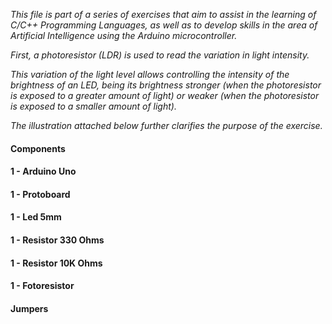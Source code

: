 *This file is part of a series of exercises that aim to assist in the learning of C/C++ Programming Languages, as well as to develop skills in the area of Artificial Intelligence using the Arduino microcontroller.*

*First, a photoresistor (LDR) is used to read the variation in light intensity.*

*This variation of the light level allows controlling the intensity of the brightness of an LED, being its brightness stronger (when the photoresistor is exposed to a greater amount of light) or weaker (when the photoresistor is exposed to a smaller amount of light).* 

*The illustration attached below further clarifies the purpose of the exercise.*

#### Components
   #### 1 - Arduino Uno
   #### 1 - Protoboard
   #### 1 - Led 5mm
   #### 1 - Resistor 330 Ohms
   #### 1 - Resistor 10K Ohms
   #### 1 - Fotoresistor
   #### Jumpers